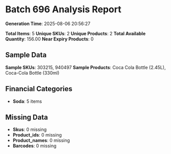 # Batch 696 Analysis Report

**Generation Time**: 2025-08-06 20:56:27

**Total Items**: 5
**Unique SKUs**: 2
**Unique Products**: 2
**Total Available Quantity**: 156.00
**Near Expiry Products**: 0

## Sample Data
**Sample SKUs**: 303215, 940497
**Sample Products**: Coca Cola Bottle (2.45L), Coca-Cola Bottle (330ml)

## Financial Categories
- **Soda**: 5 items

## Missing Data
- **Skus**: 0 missing
- **Product_ids**: 0 missing
- **Product_names**: 0 missing
- **Barcodes**: 0 missing
